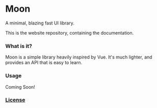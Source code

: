 # Moon

A minimal, blazing fast UI library.

This is the website repository, containing the documentation.

### What is it?

Moon is a simple library heavily inspired by Vue. It's much lighter, and provides an API that is easy to learn.

### Usage

Coming Soon!

<!-- ### Benchmarks

- Rendering Time: 100μs
- ~51,175 ops/sec -->

<!-- ### Roadmap

- Use Virtual DOM
  - Create Virtual DOM while seeding
  - Every build, replace (first version) of virtual dom with new data
  - Run diff algorithm against real DOM and rerender
- Methods
- Filters
- Attributes/Properties Binding
- Model
- If
- For -->


### [License](http://kingpixil.github.io/license)
